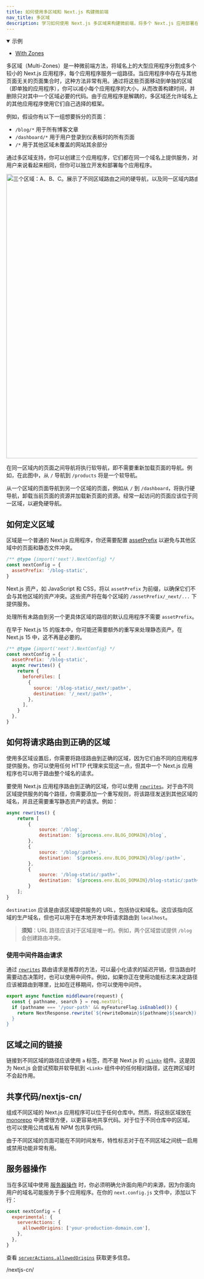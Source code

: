 ```yaml
---
title: 如何使用多区域和 Next.js 构建微前端
nav_title: 多区域
description: 学习如何使用 Next.js 多区域来构建微前端，将多个 Next.js 应用部署在单个域名下。
---
```


<details open>
  <summary>示例</summary>

- [With Zones](https://github.com/vercel/next.js/tree/canary/examples/with-zones)

</details>

多区域（Multi-Zones）是一种微前端方法，将域名上的大型应用程序分割成多个较小的 Next.js 应用程序，每个应用程序服务一组路径。当应用程序中存在与其他页面无关的页面集合时，这种方法非常有用。通过将这些页面移动到单独的区域（即单独的应用程序），你可以减小每个应用程序的大小，从而改善构建时间，并删除只对其中一个区域必要的代码。由于应用程序是解耦的，多区域还允许域名上的其他应用程序使用它们自己选择的框架。

例如，假设你有以下一组想要拆分的页面：

- `/blog/*` 用于所有博客文章
- `/dashboard/*` 用于用户登录到仪表板时的所有页面
- `/*` 用于其他区域未覆盖的网站其余部分

通过多区域支持，你可以创建三个应用程序，它们都在同一个域名上提供服务，对用户来说看起来相同，但你可以独立开发和部署每个应用程序。

<Image
  alt="三个区域：A、B、C。展示了不同区域路由之间的硬导航，以及同一区域内路由之间的软导航。"
  srcLight="/docs/light/multi-zones.png"
  srcDark="/docs/dark/multi-zones.png"
  width="1600"
  height="750"
/>

在同一区域内的页面之间导航将执行软导航，即不需要重新加载页面的导航。例如，在此图中，从 `/` 导航到 `/products` 将是一个软导航。

从一个区域的页面导航到另一个区域的页面，例如从 `/` 到 `/dashboard`，将执行硬导航，卸载当前页面的资源并加载新页面的资源。经常一起访问的页面应该位于同一区域，以避免硬导航。

## 如何定义区域

区域是一个普通的 Next.js 应用程序，你还需要配置 [assetPrefix](/nextjs-cn/app/api-reference/config/next-config-js/assetPrefix) 以避免与其他区域中的页面和静态文件冲突。

```js
/** @type {import('next').NextConfig} */
const nextConfig = {
  assetPrefix: '/blog-static',
}
```

Next.js 资产，如 JavaScript 和 CSS，将以 `assetPrefix` 为前缀，以确保它们不会与其他区域的资产冲突。这些资产将在每个区域的 `/assetPrefix/_next/...` 下提供服务。

处理所有未路由到另一个更具体区域的路径的默认应用程序不需要 `assetPrefix`。

在早于 Next.js 15 的版本中，你可能还需要额外的重写来处理静态资产。在 Next.js 15 中，这不再是必要的。

```js
/** @type {import('next').NextConfig} */
const nextConfig = {
  assetPrefix: '/blog-static',
  async rewrites() {
    return {
      beforeFiles: [
        {
          source: '/blog-static/_next/:path+',
          destination: '/_next/:path+',
        },
      ],
    }
  },
}
```

## 如何将请求路由到正确的区域

使用多区域设置后，你需要将路径路由到正确的区域，因为它们由不同的应用程序提供服务。你可以使用任何 HTTP 代理来实现这一点，但其中一个 Next.js 应用程序也可以用于路由整个域名的请求。

要使用 Next.js 应用程序路由到正确的区域，你可以使用 [`rewrites`](/nextjs-cn/app/api-reference/config/next-config-js/rewrites)。对于由不同区域提供服务的每个路径，你需要添加一个重写规则，将该路径发送到其他区域的域名，并且还需要重写静态资产的请求。例如：

```js
async rewrites() {
    return [
        {
            source: '/blog',
            destination: `${process.env.BLOG_DOMAIN}/blog`,
        },
        {
            source: '/blog/:path+',
            destination: `${process.env.BLOG_DOMAIN}/blog/:path+`,
        },
        {
            source: '/blog-static/:path+',
            destination: `${process.env.BLOG_DOMAIN}/blog-static/:path+`,
        }
    ];
}
```

`destination` 应该是由该区域提供服务的 URL，包括协议和域名。这应该指向区域的生产域名，但也可以用于在本地开发中将请求路由到 `localhost`。

> **须知**：URL 路径应该对于区域是唯一的。例如，两个区域尝试提供 `/blog` 会创建路由冲突。

### 使用中间件路由请求

通过 [`rewrites`](/nextjs-cn/app/api-reference/config/next-config-js/rewrites) 路由请求是推荐的方法，可以最小化请求的延迟开销，但当路由时需要动态决策时，也可以使用中间件。例如，如果你正在使用功能标志来决定路径应该被路由到哪里，比如在迁移期间，你可以使用中间件。

```js
export async function middleware(request) {
  const { pathname, search } = req.nextUrl;
  if (pathname === '/your-path' && myFeatureFlag.isEnabled()) {
    return NextResponse.rewrite(`${rewriteDomain}${pathname}${search});
  }
}
```

## 区域之间的链接

链接到不同区域的路径应该使用 `a` 标签，而不是 Next.js 的 [`<Link>`](/nextjs-cn/pages/api-reference/components/link) 组件。这是因为 Next.js 会尝试预取并软导航到 `<Link>` 组件中的任何相对路径，这在跨区域时不会起作用。

## 共享代码/nextjs-cn/

组成不同区域的 Next.js 应用程序可以位于任何仓库中。然而，将这些区域放在 [monorepo](https://en.wikipedia.org/wiki/Monorepo) 中通常很方便，以更容易地共享代码。对于位于不同仓库中的区域，也可以使用公共或私有 NPM 包共享代码。

由于不同区域的页面可能在不同时间发布，特性标志对于在不同区域之间统一启用或禁用功能非常有用。

<AppOnly>

## 服务器操作

当在多区域中使用 [服务器操作](/nextjs-cn/app/building-your-application/data-fetching/server-actions-and-mutations) 时，你必须明确允许面向用户的来源，因为你面向用户的域名可能服务于多个应用程序。在你的 `next.config.js` 文件中，添加以下行：

```js
const nextConfig = {
  experimental: {
    serverActions: {
      allowedOrigins: ['your-production-domain.com'],
    },
  },
}
```

查看 [`serverActions.allowedOrigins`](/nextjs-cn/app/api-reference/config/next-config-js/serverActions#allowedorigins) 获取更多信息。

</AppOnly>/nextjs-cn/
